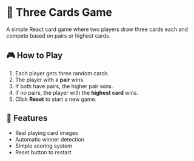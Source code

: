 # 🎴 Three Cards Game

A simple React card game where two players draw three cards each and compete based on pairs or highest cards.

## 🎮 How to Play
1. Each player gets three random cards.
2. The player with a **pair** wins.
3. If both have pairs, the higher pair wins.
4. If no pairs, the player with the **highest card** wins.
5. Click **Reset** to start a new game.

## 🧠 Features
- Real playing card images  
- Automatic winner detection  
- Simple scoring system  
- Reset button to restart

